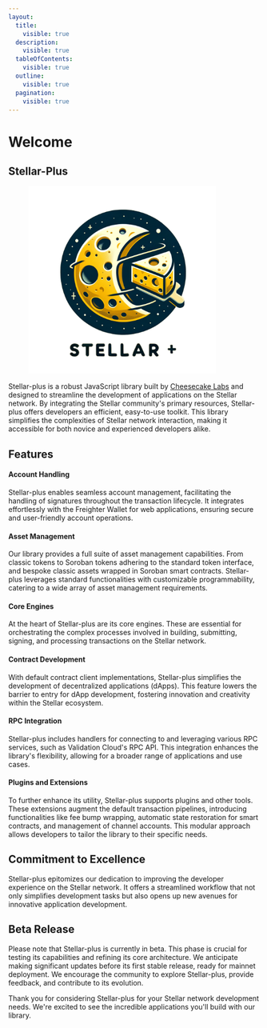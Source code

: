 ```yaml
---
layout:
  title:
    visible: true
  description:
    visible: true
  tableOfContents:
    visible: true
  outline:
    visible: true
  pagination:
    visible: true
---
```


# Welcome

## Stellar-Plus

<figure><picture><source srcset=".gitbook/assets/logo2.png" media="(prefers-color-scheme: dark)"><img src=".gitbook/assets/logo2.png" alt="" width="375"></picture><figcaption></figcaption></figure>

Stellar-plus is a robust JavaScript library built by [Cheesecake Labs](./) and designed to streamline the development of applications on the Stellar network. By integrating the Stellar community's primary resources, Stellar-plus offers developers an efficient, easy-to-use toolkit. This library simplifies the complexities of Stellar network interaction, making it accessible for both novice and experienced developers alike.

## Features

#### Account Handling

Stellar-plus enables seamless account management, facilitating the handling of signatures throughout the transaction lifecycle. It integrates effortlessly with the Freighter Wallet for web applications, ensuring secure and user-friendly account operations.

#### Asset Management

Our library provides a full suite of asset management capabilities. From classic tokens to Soroban tokens adhering to the standard token interface, and bespoke classic assets wrapped in Soroban smart contracts. Stellar-plus leverages standard functionalities with customizable programmability, catering to a wide array of asset management requirements.

#### Core Engines

At the heart of Stellar-plus are its core engines. These are essential for orchestrating the complex processes involved in building, submitting, signing, and processing transactions on the Stellar network.

#### Contract Development

With default contract client implementations, Stellar-plus simplifies the development of decentralized applications (dApps). This feature lowers the barrier to entry for dApp development, fostering innovation and creativity within the Stellar ecosystem.

#### RPC Integration

Stellar-plus includes handlers for connecting to and leveraging various RPC services, such as Validation Cloud's RPC API. This integration enhances the library's flexibility, allowing for a broader range of applications and use cases.

#### Plugins and Extensions

To further enhance its utility, Stellar-plus supports plugins and other tools. These extensions augment the default transaction pipelines, introducing functionalities like fee bump wrapping, automatic state restoration for smart contracts, and management of channel accounts. This modular approach allows developers to tailor the library to their specific needs.

## Commitment to Excellence

Stellar-plus epitomizes our dedication to improving the developer experience on the Stellar network. It offers a streamlined workflow that not only simplifies development tasks but also opens up new avenues for innovative application development.

## Beta Release

Please note that Stellar-plus is currently in beta. This phase is crucial for testing its capabilities and refining its core architecture. We anticipate making significant updates before its first stable release, ready for mainnet deployment. We encourage the community to explore Stellar-plus, provide feedback, and contribute to its evolution.

Thank you for considering Stellar-plus for your Stellar network development needs. We're excited to see the incredible applications you'll build with our library.
